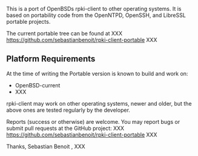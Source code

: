 This is a port of OpenBSDs rpki-client to other operating systems. It
is based on portability code from the OpenNTPD, OpenSSH, and LibreSSL
portable projects.

The current portable tree can be found at
XXX https://github.com/sebastianbenoit/rpki-client-portable XXX

Platform Requirements
---------------------

At the time of writing the Portable version is known to build and work on:

 - OpenBSD-current
 - XXX

rpki-client may work on other operating systems, newer and older, but the above
ones are tested regularly by the developer.

Reports (success or otherwise) are welcome. You may report bugs or submit pull
requests at the GitHub project: XXX https://github.com/sebastianbenoit/rpki-client-portable XXX

Thanks,
  Sebastian Benoit <benno at openbsd.org>,
  XXX

